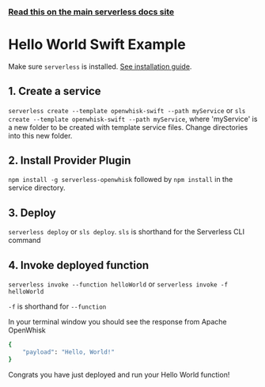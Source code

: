 <!--
title: Hello World Swift Example
menuText: Hello World Swift Example
description: Create a Swift Hello World OpenWhisk function
layout: Doc
-->

<!-- DOCS-SITE-LINK:START automatically generated  -->
### [Read this on the main serverless docs site](https://www.serverless.com/framework/docs/providers/openwhisk/examples/hello-world/swift/)
<!-- DOCS-SITE-LINK:END -->

# Hello World Swift Example

Make sure `serverless` is installed. [See installation guide](../../../guide/installation.md).

## 1. Create a service
`serverless create --template openwhisk-swift --path myService` or `sls create --template openwhisk-swift --path myService`, where 'myService' is a new folder to be created with template service files.  Change directories into this new folder.

## 2. Install Provider Plugin
`npm install -g serverless-openwhisk` followed by `npm install` in the service directory.

## 3. Deploy
`serverless deploy` or `sls deploy`. `sls` is shorthand for the Serverless CLI command

## 4. Invoke deployed function
`serverless invoke --function helloWorld` or `serverless invoke -f helloWorld`

`-f` is shorthand for `--function`

In your terminal window you should see the response from Apache OpenWhisk

```bash
{
    "payload": "Hello, World!"
}
```

Congrats you have just deployed and run your Hello World function!
